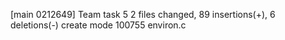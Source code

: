 [main 0212649] Team task 5
 2 files changed, 89 insertions(+), 6 deletions(-)
 create mode 100755 environ.c
